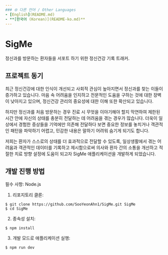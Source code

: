 ```yaml
---
### 🌐 다른 언어 / Other Languages
- [English](README.md)
- **[한국어 (Korean)](README-ko.md)**
---
```

# SigMe

정신과를 방문하는 환자들을 서포트 하기 위한 정신건강 기록 트래커.

## 프로젝트 동기

최근 정신건강에 대한 인식이 개선되고 사회적 관심이 높아지면서 정신과를 찾는 이들이 증가하고 있습니다. 마음 속 어려움을 인지하고 전문적인 도움을 구하는 것에 대한 장벽이 낮아지고 있으며, 정신건강 관리의 중요성에 대한 이해 또한 확산되고 있습니다.

하지만 정신과를 처음 방문하는 경우 진료 시 무엇을 이야기해야 할지 막연하여 제한된 시간 안에 자신의 상태를 충분히 전달하는 데 어려움을 겪는 경우가 많습니다. 더욱이 일상에서 경험한 증상들을 기억에만 의존해 전달하다 보면 중요한 정보를 놓치거나 객관적인 패턴을 파악하기 어렵고, 민감한 내용은 말하기 어려워 숨기게 되기도 합니다.

저희는 환자가 스스로의 상태를 더 효과적으로 전달할 수 있도록, 일상생활에서 겪는 어려움과 객관적인 데이터를 기록하고 제시함으로써 의사와 환자 간의 소통을 개선하고 적절한 치료 방향 설정에 도움이 되고자 SigMe 애플리케이션을 개발하게 되었습니다.

## 개발 진행 방법
필수 사항: Node.js
1. 리포지토리 클론:
```
$ git clone https://github.com/SooYeonAhn1/SigMe.git SigMe
$ cd SigMe
```
2. 종속성 설치:
```
$ npm install
```
3. 개발 모드로 애플리케이션 실행:
```
$ npm run dev
```

